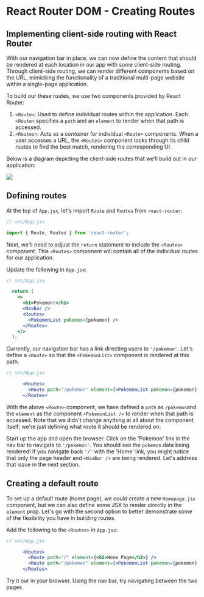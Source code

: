 # React Router DOM - Creating Routes

## Implementing client-side routing with React Router
With our navigation bar in place, we can now define the content that should be rendered at each location in our app with some client-side routing. Through client-side routing, we can render different components based on the URL, mimicking the functionality of a traditional multi-page website within a single-page application. 

To build our these routes, we use two components provided by React Router:
1. `<Route>`: Used to define individual routes within the application. Each `<Route>` specifies a `path` and an `element` to render when that path is accessed. 
2. `<Routes>`: Acts as a *container* for individual `<Route>` components. When a user accesses a URL, the `<Routes>` component looks through its child routes to find the best match, rendering the corresponding UI. 

Below is a diagram depicting the client-side routes that we'll build out in our application: 

![](https://pages.git.generalassemb.ly/modular-curriculum-all-courses/react-router-dom/creating-routes/assets/full-routes.png)

## Defining routes
At the top of `App.jsx`, let's import `Route` and `Routes` from `react-router`: 

```jsx
// src/App.jsx

import { Route, Routes } from 'react-router';
```

Next, we'll need to adjust the `return` statement to include the `<Routes>` component. This `<Routes>` component will contain all of the individual routes for our application. 

Update the following in `App.jsx`:

```jsx
// src/App.jsx

  return (
    <>
      <h1>Pokemon!</h1>
      <NavBar />
      <Routes>
        <PokemonList pokemon={pokemon} />
      </Routes>
    </>
  );
```

Currently, our navigation bar has a link directing users to `'/pokemon'`. Let's define a `<Route>` so that the `<PokemonList>` component is rendered at this path. 

```jsx
// src/App.jsx

      <Routes>
        <Route path="/pokemon" element={<PokemonList pokemon={pokemon} />} />
      </Routes>
```

With the above `<Route>` component, we have defined a `path` as `/pokemon`and the `element` as the component `<PokemonList />` to render when that path is accessed. Note that we didn't change anything at all about the component itself; we're just defining what route it should be rendered on. 

Start up the app and open the browser. Click on the 'Pokemon' link in the nav bar to navigate to `'/pokemon'`. You should see the `pokemon` data being rendered! If you navigate back `'/'` with the 'Home' link, you might notice that only the page header and `<NavBar />` are being rendered. Let's address that issue in the next section. 

## Creating a default route
To set up a default route (home page), we *could* create a new `Homepage.jsx` component, but we can also define some JSX to render directly in the `element` prop. Let's go with the second option to better demonstrate some of the flexibility you have in building routes. 

Add the following to the `<Routes>` in `App.jsx`:

```jsx
// src/App.jsx

      <Routes>
        <Route path="/" element={<h2>Home Page</h2>} />
        <Route path="/pokemon" element={<PokemonList pokemon={pokemon} />} />
      </Routes>
```

Try it our in your browser. Using the nav bar, try navigating between the two pages. 
